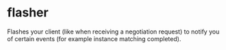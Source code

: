 # flasher
Flashes your client (like when receiving a negotiation request) to notify you of certain events (for example instance matching completed).
